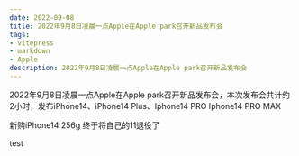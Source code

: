 ```yaml
---
date: 2022-09-08
title: 2022年9月8日凌晨一点Apple在Apple park召开新品发布会
tags:
- vitepress
- markdown
- Apple
description: 2022年9月8日凌晨一点Apple在Apple park召开新品发布会
---
```

<meta name="referrer" content="no-referrer" />

2022年9月8日凌晨一点Apple在Apple park召开新品发布会，本次发布会共计约2小时，发布iPhone14、iPhone14 Plus、Iphone14 PRO Iphone14 PRO MAX


新购iPhone14 256g 终于将自己的11退役了

test
































